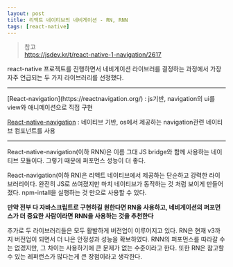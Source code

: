 ```yaml
---
layout: post
title: 리액트 네이티브의 네비게이션 - RN, RNN
tags: [react-native]
---
```


> 참고 <br>
> <https://jsdev.kr/t/react-native-1-navigation/2617>

react-native 프로젝트를 진행하면서 네비게이션 라이브러를 결정하는 과정에서 가장 자주 언급되는 두 가지 라이브러리를 선정했다.

<hr>
[React-navigation](https://reactnavigation.org/) : js기반, navigation의 ui를 view와 애니메이션으로 직접 구현

[React-native-navigation](https://github.com/wix/react-native-navigation) : 네이티브 기반, os에서 제공하는 navigation관련 네이티브 컴포넌트를 사용
<hr>

React-native-navigation(이하 RNN)은 이름 그대 JS bridge와 함께 사용하는 네이티브 모듈이다. 그렇기 때문에 퍼포먼스 성능이 더 좋다.

React-navigation(이하 RN)은 리액트 네이티브에서 제공하는 단순하고 강력한 라이브러리이다. 완전히 JS로 쓰여졌지만 마치 네이티브가 동작하는 것 처럼 보이게 만들어졌다. npm-intall을 실행하는 것 만으로 사용할 수 있다.

<b>
만약 전부 다 자바스크립트로 구현하길 원한다면 RN을 사용하고, 네비게이션의 퍼포먼스가 더 중요한 사람이라면 RNN을 사용하는 것을 추천한다
</b> <br>

추가로 두 라이브러리들은 모두 활발하게 버전업이 이루어지고 있다. RN은 현재 v3까지 버전업이 되면서 더 나은 안정성과 성능을 확보하였다. RNN의 퍼포먼스를 따라갈 수는 없겠지만, 그 차이는 사용하기에 큰 문제가 없는 수준이라고 한다. 또한 RN은 참고할 수 있는 레퍼런스가 많다는게 큰 장점이라고 생각한다.
